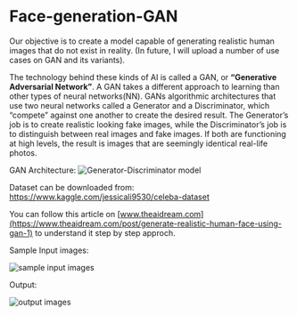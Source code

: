 # Face-generation-GAN
Our objective is to create a model capable of generating realistic human images that do not exist in reality. (In future, I will upload a number of use cases on GAN and its variants).

The technology behind these kinds of AI is called a GAN, or **“Generative Adversarial Network”**. A GAN takes a different approach to learning than other types of neural networks(NN). GANs algorithmic architectures that use two neural networks called a Generator and a Discriminator, which “compete” against one another to create the desired result. The Generator’s job is to create realistic looking fake images, while the Discriminator’s job is to distinguish between real images and fake images. If both are functioning at high levels, the result is images that are seemingly identical real-life photos.

GAN Architecture: 
![Generator-Discriminator model](https://github.com/nageshsinghc4/Face-generation-GAN/blob/master/0_DUjeBdOFn-89W5WL.png)


Dataset can be downloaded from: https://www.kaggle.com/jessicali9530/celeba-dataset

You can follow this article on [www.theaidream.com](https://www.theaidream.com/post/generate-realistic-human-face-using-gan-1) to understand it step by step approch.

Sample Input images:

![sample input images](https://github.com/nageshsinghc4/Face-generation-GAN/blob/master/Capture.PNG)


Output:

![output images](https://github.com/nageshsinghc4/Face-generation-GAN/blob/master/visual%20(2).gif)
